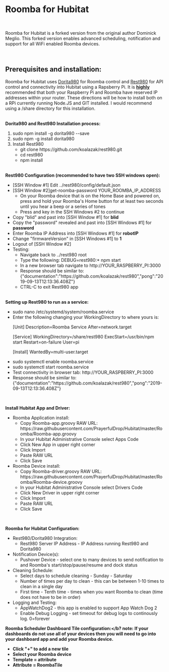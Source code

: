<h1>Roomba for Hubitat</h1><br>
<p>Roomba for Hubitat is a forked version from the original author Dominick Meglio.  This forked version enables advanced scheduling, notification and 
support for all WiFi enabled Roomba devices.</p>
<br>
<h2>Prerequisites and installation:</h2>
<p>Roomba for Hubitat uses <a href="https://github.com/koalazak/dorita980">Dorita980</a> for Roomba control and <a href="https://github.com/koalazak/rest980">Rest980</a> for API control and connectivity into Hubitat using a Rapsberry Pi.  It is <b><u>highly</u></b> recommended that both your Raspberry Pi and Roomba have reserved IP addresses within your router.  These directions will be how to install both on a RPi currently running Node.JS and GIT installed.  I would recommend using a /share directory for this installation.</p><br>
<b>Dorita980 and Rest980 Installation process:</b>
<p>
<ol>
  <li>sudo npm install -g dorita980 --save</li>
  <li>sudo npm -g install dorita980</li>
  <li>Install Rest980
    <ul><li>git clone https://github.com/koalazak/rest980.git</li>
    <li>cd rest980</li>
    <li>npm install</li></ul></li>
</ol>
</p><br>
<b>Rest980 Configuration (recommended to have two SSH windows open):</b>
<ul>
  <li>[SSH Window #1] Edit ../rest980/config/default.json</li>
  <li>[SSH Window #2]get-roomba-password YOUR_ROOMBA_IP_ADDRESS
  <ul><li>On your Roomba device that is on the Home Base and powered on, press and hold your Roomba's Home button for at least two seconds until you hear a beep or a series of tones</li>
  <li>Press and key in the SSH Windows #2 to continue</li></ul>
  <li>Copy "blid" and past into [SSH Window #1] for <b>blid</b></li>
  <li>Copy the "password" revealed and past into [SSH Windows #1] for <b>password</b></li>
  <li>Enter Roomba IP Address into [SSH Windows #1] for <b>robotIP</b></li>
  <li>Change "firmwareVersion" in [SSH Windows #1] to <b>1</b></li>
    <li>Logout of [SSH Window #2]</li>
    <li>Testing:<ul>
      <li>Navigate back to ../rest980 root</li>
      <li>Type the following: DEBUG=rest980:* npm start</li>
      <li>In a new browser tab navigate to http://YOUR_RASPBERRY_PI:3000</li>
      <li>Response should be similar to: {"documentation":"https://github.com/koalazak/rest980","pong":"2019-09-13T12:13:36.408Z"}</li>       <li>CTRL-C to exit Rest980 app</li></ul>
</ul><br>
    <b>Setting up Rest980 to run as a service:</b>
    <ul><li>sudo nano /etc/systemd/system/roomba.service</li>
      <li>Enter the following changing your WorkingDirectory to where yours is:<br><p>
[Unit]
Description=Roomba Service
After=network.target

[Service]
WorkingDirectory=/share/rest980
ExecStart=/usr/bin/npm start
Restart=on-failure
User=pi

[Install]
WantedBy=multi-user.target
</p></li>
<li>sudo systemctl enable roomba.service</li>
<li>sudo systemctl start roomba.service</li>
<li>Test connectivity in browser tab: http://YOUR_RASPBERRY_PI:3000</li>
<li>Response should be similar to: {"documentation":"https://github.com/koalazak/rest980","pong":"2019-09-13T12:13:36.408Z"}</li>       
  </ul><br>
  
<b>Install Hubitat App and Driver:</b>
<ul>
  <li>Roomba Application install:
    <ul>
      <li>Copy Roomba-app.groovy RAW URL: https://raw.githubusercontent.com/PrayerfulDrop/Hubitat/master/Roomba/Roomba-app.groovy
      <li>In your Hubitat Administrative Console select Apps Code</li>
      <li>Click New App in upper right corner</li>
      <li>Click Import</li>
      <li>Paste RAW URL</li>
      <li>Click Save</li>
    </ul>
  </li>
  <li>Roomba Device install:
    <ul>
      <li>Copy Roomba-driver.groovy RAW URL: https://raw.githubusercontent.com/PrayerfulDrop/Hubitat/master/Roomba/Roomba-device.groovy
      <li>In your Hubitat Administrative Console select Drivers Code</li>
      <li>Click New Driver in upper right corner</li>
      <li>Click Import</li>
      <li>Paste RAW URL</li>
      <li>Click Save</li>
    </ul>
  </li>
</ul><br>

<b>Roomba for Hubitat Configuration:</b>
<ul>
  <li>Rest980/Dorita980 Integration:<ul><li>Rest980 Server IP Address - IP Address running Rest980 and Dorita980</li></ul></li>
  <li>Notification Device(s):<ul><li>Pushover Device - select one to many devices to send notification to and Roomba's start/stop/pause/resume and dock status</li></ul></li>
  <li>Cleaning Schedule:<ul><li>Select days to schedule cleaning - Sunday - Saturday</li>
    <li>Number of times per day to clean - this can be between 1-10 times to clean in a single day</li>
    <li>First time - Tenth time - times when you want Roomba to clean (time does not have to be in order)</li></ul></li>
  <li>Logging and Testing:<ul><li>AppWatchDog2 - this app is enabled to support App Watch Dog 2</li>
  <li>Enable Debug Logging - set timeout for debug logs to continously log.  0=forever</li></ul></li>
</ul>  

<b>Roomba Scheduler Dashboard Tile configuration:</b?
  <b>note:</b> If your dashboards do not use all of your devices then you will need to go into your dashboard app and add your Roomba device.
  <ul>
  <li>Click "+" to add a new tile</li>
  <li>Select your Roomba device</li>
  <li>Template = attribute</li>
  <li>Attribute = RoombaTile</li>
  <ul>
    
      
